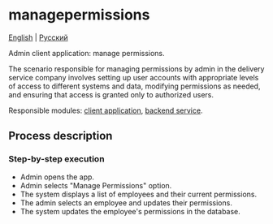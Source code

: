 # managepermissions

[English](managepermissions.md) | [Русский](managepermissions.ru.md)

Admin client application: manage permissions.

The scenario responsible for managing permissions by admin in the delivery service company involves setting up user accounts with appropriate levels of access to different systems and data, modifying permissions as needed, and ensuring that access is granted only to authorized users.

Responsible modules: [client application](../../frontend/adminclient.md), [backend service](../../backend/adminbackend.md).

## Process description

### Step-by-step execution

- Admin opens the app.
- Admin selects "Manage Permissions" option.
- The system displays a list of employees and their current permissions.
- The admin selects an employee and updates their permissions.
- The system updates the employee's permissions in the database.
